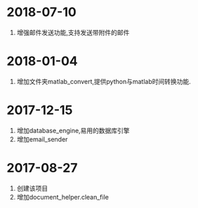 # 2018-07-10
1. 增强邮件发送功能,支持发送带附件的邮件

# 2018-01-04
1. 增加文件夹matlab_convert,提供python与matlab时间转换功能.

# 2017-12-15
1. 增加database_engine,易用的数据库引擎
2. 增加email_sender

# 2017-08-27
1. 创建该项目
2. 增加document_helper.clean_file
